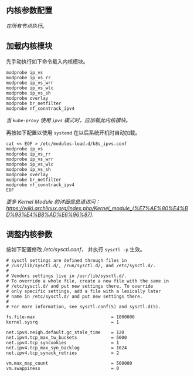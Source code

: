 ## 内核参数配置

*在所有节点执行*。


## 加载内核模块

先手动执行如下命令载入内核模块。

```shell
modprobe ip_vs
modprobe ip_vs_rr
modprobe ip_vs_wrr
modprobe ip_vs_wlc
modprobe ip_vs_sh
modprobe overlay
modprobe br_netfilter
modprobe nf_conntrack_ipv4
```

*当 `kube-proxy` 使用 `ipvs` 模式时，应加载此内核模块。*



再按如下配置以使用 `systemd` 在以后系统开机时自动加载。

```shell
cat << EOF > /etc/modules-load.d/k8s_ipvs.conf
modprobe ip_vs
modprobe ip_vs_rr
modprobe ip_vs_wrr
modprobe ip_vs_wlc
modprobe ip_vs_sh
modprobe overlay
modprobe br_netfilter
modprobe nf_conntrack_ipv4
EOF
```

*更多 Kernel Module 的详细信息请访问： https://wiki.archlinux.org/index.php/Kernel_module_(%E7%AE%80%E4%BD%93%E4%B8%AD%E6%96%87)*.


## 调整内核参数

按如下配置修改 */etc/sysctl.conf，* 并执行 `sysctl -p` 生效。

```shell
# sysctl settings are defined through files in
# /usr/lib/sysctl.d/, /run/sysctl.d/, and /etc/sysctl.d/.
#
# Vendors settings live in /usr/lib/sysctl.d/.
# To override a whole file, create a new file with the same in
# /etc/sysctl.d/ and put new settings there. To override
# only specific settings, add a file with a lexically later
# name in /etc/sysctl.d/ and put new settings there.
#
# For more information, see sysctl.conf(5) and sysctl.d(5).

fs.file-max                             = 1000000
kernel.sysrq                            = 1

net.ipv4.neigh.default.gc_stale_time    = 120
net.ipv4.tcp_max_tw_buckets             = 5000
net.ipv4.tcp_syncookies                 = 1
net.ipv4.tcp_max_syn_backlog            = 1024
net.ipv4.tcp_synack_retries             = 2

vm.max_map_count                        = 500000
vm.swappiness                           = 0
```